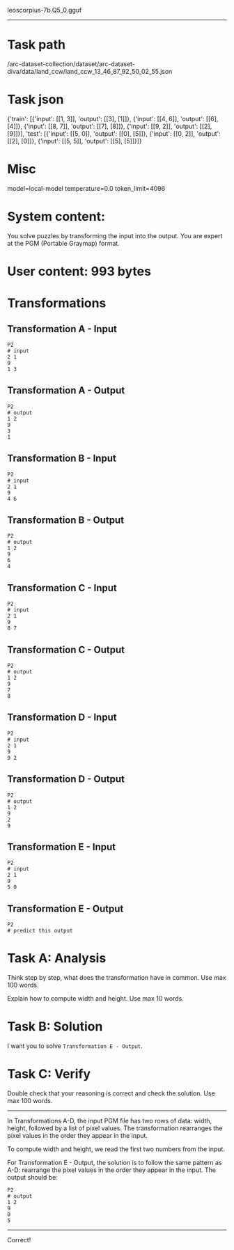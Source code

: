 leoscorpius-7b.Q5_0.gguf

---

# Task path
/arc-dataset-collection/dataset/arc-dataset-diva/data/land_ccw/land_ccw_13_46_87_92_50_02_55.json

# Task json
{'train': [{'input': [[1, 3]], 'output': [[3], [1]]}, {'input': [[4, 6]], 'output': [[6], [4]]}, {'input': [[8, 7]], 'output': [[7], [8]]}, {'input': [[9, 2]], 'output': [[2], [9]]}], 'test': [{'input': [[5, 0]], 'output': [[0], [5]]}, {'input': [[0, 2]], 'output': [[2], [0]]}, {'input': [[5, 5]], 'output': [[5], [5]]}]}



# Misc
model=local-model
temperature=0.0
token_limit=4096


# System content:
You solve puzzles by transforming the input into the output. You are expert at the PGM (Portable Graymap) format.


# User content: 993 bytes
# Transformations

## Transformation A - Input

```pgm
P2
# input
2 1
9
1 3
```

## Transformation A - Output

```pgm
P2
# output
1 2
9
3
1
```

## Transformation B - Input

```pgm
P2
# input
2 1
9
4 6
```

## Transformation B - Output

```pgm
P2
# output
1 2
9
6
4
```

## Transformation C - Input

```pgm
P2
# input
2 1
9
8 7
```

## Transformation C - Output

```pgm
P2
# output
1 2
9
7
8
```

## Transformation D - Input

```pgm
P2
# input
2 1
9
9 2
```

## Transformation D - Output

```pgm
P2
# output
1 2
9
2
9
```

## Transformation E - Input

```pgm
P2
# input
2 1
9
5 0
```

## Transformation E - Output

```pgm
P2
# predict this output
```

# Task A: Analysis

Think step by step, what does the transformation have in common. Use max 100 words.

Explain how to compute width and height. Use max 10 words.

# Task B: Solution

I want you to solve `Transformation E - Output`.

# Task C: Verify

Double check that your reasoning is correct and check the solution. Use max 100 words.




---

 In Transformations A-D, the input PGM file has two rows of data: width, height, followed by a list of pixel values. The transformation rearranges the pixel values in the order they appear in the input.

To compute width and height, we read the first two numbers from the input.

For Transformation E - Output, the solution is to follow the same pattern as A-D: rearrange the pixel values in the order they appear in the input. The output should be:

```pgm
P2
# output
1 2
9
0
5
```

---



Correct!

